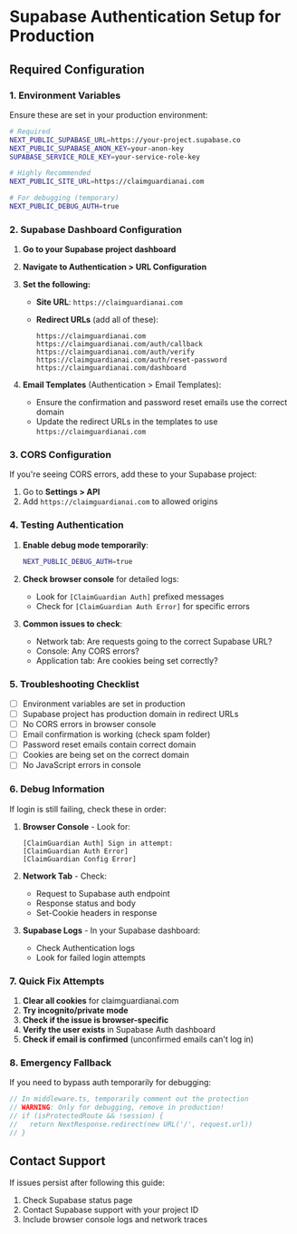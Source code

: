 # Supabase Authentication Setup for Production

## Required Configuration

### 1. Environment Variables

Ensure these are set in your production environment:

```bash
# Required
NEXT_PUBLIC_SUPABASE_URL=https://your-project.supabase.co
NEXT_PUBLIC_SUPABASE_ANON_KEY=your-anon-key
SUPABASE_SERVICE_ROLE_KEY=your-service-role-key

# Highly Recommended
NEXT_PUBLIC_SITE_URL=https://claimguardianai.com

# For debugging (temporary)
NEXT_PUBLIC_DEBUG_AUTH=true
```

### 2. Supabase Dashboard Configuration

1. **Go to your Supabase project dashboard**
2. **Navigate to Authentication > URL Configuration**
3. **Set the following:**

   - **Site URL**: `https://claimguardianai.com`

   - **Redirect URLs** (add all of these):
     ```
     https://claimguardianai.com
     https://claimguardianai.com/auth/callback
     https://claimguardianai.com/auth/verify
     https://claimguardianai.com/auth/reset-password
     https://claimguardianai.com/dashboard
     ```

4. **Email Templates** (Authentication > Email Templates):
   - Ensure the confirmation and password reset emails use the correct domain
   - Update the redirect URLs in the templates to use `https://claimguardianai.com`

### 3. CORS Configuration

If you're seeing CORS errors, add these to your Supabase project:

1. Go to **Settings > API**
2. Add `https://claimguardianai.com` to allowed origins

### 4. Testing Authentication

1. **Enable debug mode temporarily**:
   ```bash
   NEXT_PUBLIC_DEBUG_AUTH=true
   ```

2. **Check browser console** for detailed logs:
   - Look for `[ClaimGuardian Auth]` prefixed messages
   - Check for `[ClaimGuardian Auth Error]` for specific errors

3. **Common issues to check**:
   - Network tab: Are requests going to the correct Supabase URL?
   - Console: Any CORS errors?
   - Application tab: Are cookies being set correctly?

### 5. Troubleshooting Checklist

- [ ] Environment variables are set in production
- [ ] Supabase project has production domain in redirect URLs
- [ ] No CORS errors in browser console
- [ ] Email confirmation is working (check spam folder)
- [ ] Password reset emails contain correct domain
- [ ] Cookies are being set on the correct domain
- [ ] No JavaScript errors in console

### 6. Debug Information

If login is still failing, check these in order:

1. **Browser Console** - Look for:
   ```
   [ClaimGuardian Auth] Sign in attempt:
   [ClaimGuardian Auth Error]
   [ClaimGuardian Config Error]
   ```

2. **Network Tab** - Check:
   - Request to Supabase auth endpoint
   - Response status and body
   - Set-Cookie headers in response

3. **Supabase Logs** - In your Supabase dashboard:
   - Check Authentication logs
   - Look for failed login attempts

### 7. Quick Fix Attempts

1. **Clear all cookies** for claimguardianai.com
2. **Try incognito/private mode**
3. **Check if the issue is browser-specific**
4. **Verify the user exists** in Supabase Auth dashboard
5. **Check if email is confirmed** (unconfirmed emails can't log in)

### 8. Emergency Fallback

If you need to bypass auth temporarily for debugging:

```typescript
// In middleware.ts, temporarily comment out the protection
// WARNING: Only for debugging, remove in production!
// if (isProtectedRoute && !session) {
//   return NextResponse.redirect(new URL('/', request.url))
// }
```

## Contact Support

If issues persist after following this guide:
1. Check Supabase status page
2. Contact Supabase support with your project ID
3. Include browser console logs and network traces
